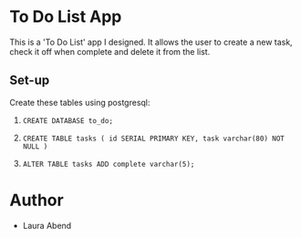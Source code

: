 # To Do List App
This is a 'To Do List' app I designed. It allows the user to create a new task, check it off when complete and delete it from the list.

## Set-up
Create these tables using postgresql:

1. ``CREATE DATABASE to_do;``

2. ``CREATE TABLE tasks (
id SERIAL PRIMARY KEY,
task varchar(80) NOT NULL
)``

3. ``ALTER TABLE tasks
ADD complete varchar(5);``

# Author
- Laura Abend
